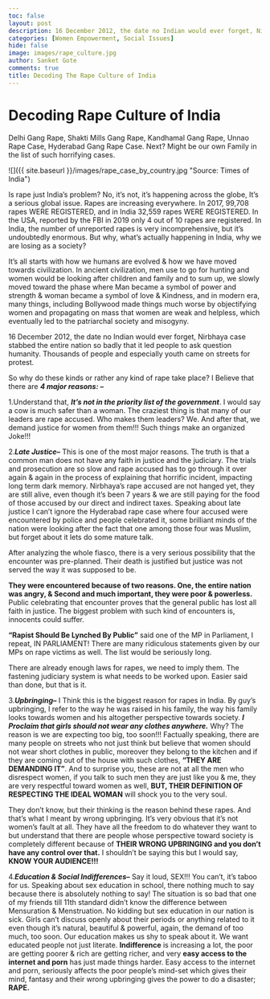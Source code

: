 ```yaml
---
toc: false
layout: post
description: 16 December 2012, the date no Indian would ever forget, Nirbhaya case stabbed the entire nation so badly that it led people to ask question
categories: [Women Empowerment, Social Issues]
hide: false
image: images/rape_culture.jpg
author: Sanket Gote
comments: true
title: Decoding The Rape Culture of India
---
```


# Decoding Rape Culture of India


Delhi Gang Rape, Shakti Mills Gang Rape, Kandhamal Gang Rape, Unnao Rape Case, Hyderabad Gang Rape Case. Next? Might be our own Family in the list of such horrifying cases.

![]({{ site.baseurl }}/images/rape_case_by_country.jpg "Source: Times of India")

Is rape just India’s problem? No, it’s not, it’s happening across the globe, It’s a serious global issue. Rapes are increasing everywhere. In 2017, 99,708 rapes WERE REGISTERED, and in India 32,559 rapes WERE REGISTERED. In the USA, reported by the FBI in 2019 only 4 out of 10 rapes are registered. In India, the number of unreported rapes is very incomprehensive, but it’s undoubtedly enormous. But why, what’s actually happening in India, why we are losing as a society? 

It’s all starts with how we humans are evolved & how we have moved towards civilization. In ancient civilization, men use to go for hunting and women would be looking after children and family and to sum up, we slowly moved toward the phase where Man became a symbol of power and strength & woman became a symbol of love & Kindness, and in modern era, many things, including Bollywood made things much worse by objectifying women and propagating on mass that women are weak and helpless, which eventually led to the patriarchal society and misogyny.

16 December 2012, the date no Indian would ever forget, Nirbhaya case stabbed the entire nation so badly that it led people to ask question humanity. Thousands of people and especially youth came on streets for protest.

So why do these kinds or rather any kind of rape take place? I Believe that there are ***4 major reasons: –***

1.Understand that, ***It’s not in the priority list of the government***. I would say a cow is much safer than a woman. The craziest thing is that many of our leaders are rape accused. Who makes them leaders? We. And after that, we demand justice for women from them!!! Such things make an organized Joke!!!

2.***Late Justice–*** This is one of the most major reasons. The truth is that a common man does not have any faith in justice and the judiciary. The trials and prosecution are so slow and rape accused has to go through it over again & again in the process of explaining that horrific incident, impacting long term dark memory. Nirbhaya’s rape accused are not hanged yet, they are still alive, even though it’s been 7 years & we are still paying for the food of those accused by our direct and indirect taxes.
Speaking about late justice I can’t ignore the Hyderabad rape case where four accused were encountered by police and people celebrated it, some brilliant minds of the nation were looking after the fact that one among those four was Muslim, but forget about it lets do some mature talk.

After analyzing the whole fiasco, there is a very serious possibility that the encounter was pre-planned. Their death is justified but justice was not served the way it was supposed to be.

**They were encountered because of two reasons. One, the entire nation was angry, & Second and much important, they were poor & powerless.** Public celebrating that encounter proves that the general public has lost all faith in justice. The biggest problem with such kind of encounters is, innocents could suffer.

**“Rapist Should Be Lynched By Public”** said one of the MP in Parliament, I repeat, IN PARLIAMENT! There are many ridiculous statements given by our MPs on rape victims as well. The list would be seriously long.

There are already enough laws for rapes, we need to imply them. The fastening judiciary system is what needs to be worked upon. Easier said than done, but that is it.

3.***Upbringing–*** I Think this is the biggest reason for rapes in India. By guy’s upbringing, I refer to the way he was raised in his family, the way his family looks towards women and his altogether perspective towards society. ***I Proclaim that girls should not wear any clothes anywhere.*** Why? The reason is we are expecting too big, too soon!!! Factually speaking, there are many people on streets who not just think but believe that women should not wear short clothes in public, moreover they belong to the kitchen and if they are coming out of the house with such clothes, **“THEY ARE DEMANDING IT”**. And to surprise you, these are not at all the men who disrespect women, if you talk to such men they are just like you & me, they are very respectful toward women as well, **BUT, THEIR DEFINITION OF RESPECTING THE IDEAL WOMAN** will shock you to the very soul. 

They don’t know, but their thinking is the reason behind these rapes. And that’s what I meant by wrong upbringing. It’s very obvious that it’s not women’s fault at all. They have all the freedom to do whatever they want to but understand that there are people whose perspective toward society is completely different because of **THEIR WRONG UPBRINGING and you don’t have any control over that.** I shouldn’t be saying this but I would say, **KNOW YOUR AUDIENCE!!!**

4.***Education & Social Indifferences–*** Say it loud, SEX!!! You can’t, it’s taboo for us. Speaking about sex education in school, there nothing much to say because there is absolutely nothing to say! The situation is so bad that one of my friends till 11th standard didn’t know the difference between Mensuration & Menstruation. No kidding but sex education in our nation is sick. Girls can’t discuss openly about their periods or anything related to it even though it’s natural, beautiful & powerful, again, the demand of too much, too soon. Our education makes us shy to speak about it. We want educated people not just literate.
**Indifference** is increasing a lot, the poor are getting poorer & rich are getting richer, and very **easy access to the internet and porn** has just made things harder. Easy access to the internet and porn, seriously affects the poor people’s mind-set which gives their mind, fantasy and their wrong upbringing gives the power to do a disaster; **RAPE.**

